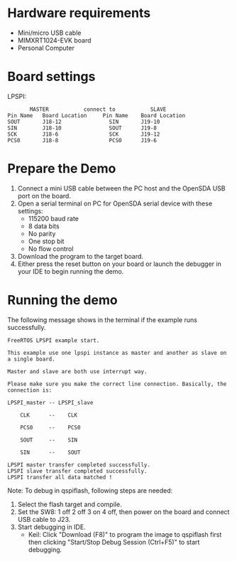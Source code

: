 ﻿Hardware requirements
=====================
- Mini/micro USB cable
- MIMXRT1024-EVK board
- Personal Computer

Board settings
============

LPSPI:
~~~~~~~~~~~~~~~~~~~~~~~~~~~~~~~~~~~~~~~~~~~~~~~~~~~~~~
       MASTER           connect to           SLAVE
Pin Name   Board Location     Pin Name    Board Location
SOUT       J18-12               SIN       J19-10
SIN        J18-10               SOUT      J19-8
SCK        J18-6                SCK       J19-12
PCS0       J18-8                PCS0      J19-6
~~~~~~~~~~~~~~~~~~~~~~~~~~~~~~~~~~~~~~~~~~~~~~~~~~~~~~

Prepare the Demo
================
1. Connect a mini USB cable between the PC host and the OpenSDA USB port on the board.
2. Open a serial terminal on PC for OpenSDA serial device with these settings:
    - 115200 baud rate
    - 8 data bits
    - No parity
    - One stop bit
    - No flow control
3. Download the program to the target board.
4. Either press the reset button on your board or launch the debugger in your IDE to begin running
   the demo.

Running the demo
================
The following message shows in the terminal if the example runs successfully.

~~~~~~~~~~~~~~~~~~~~~~~~~~~~
FreeRTOS LPSPI example start.

This example use one lpspi instance as master and another as slave on a single board.

Master and slave are both use interrupt way.

Please make sure you make the correct line connection. Basically, the connection is:

LPSPI_master -- LPSPI_slave

    CLK      --    CLK

    PCS0     --    PCS0

    SOUT     --    SIN

    SIN      --    SOUT

LPSPI master transfer completed successfully.
LPSPI slave transfer completed successfully.
LPSPI transfer all data matched !
~~~~~~~~~~~~~~~~~~~~~~~~~~~~

Note:
To debug in qspiflash, following steps are needed:
1. Select the flash target and compile.
2. Set the SW8: 1 off 2 off 3 on 4 off, then power on the board and connect USB cable to J23.
3. Start debugging in IDE.
   - Keil: Click "Download (F8)" to program the image to qspiflash first then clicking "Start/Stop Debug Session (Ctrl+F5)" to start debugging.
